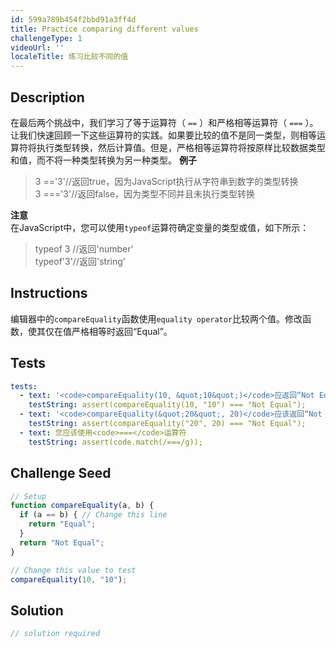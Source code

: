 ```yaml
---
id: 599a789b454f2bbd91a3ff4d
title: Practice comparing different values
challengeType: 1
videoUrl: ''
localeTitle: 练习比较不同的值
---
```


## Description
<section id="description">在最后两个挑战中，我们学习了等于运算符（ <code>==</code> ）和严格相等运算符（ <code>===</code> ）。让我们快速回顾一下这些运算符的实践。如果要比较的值不是同一类型，则相等运算符将执行类型转换，然后计算值。但是，严格相等运算符将按原样比较数据类型和值，而不将一种类型转换为另一种类型。 <strong>例子</strong> <blockquote> 3 ==&#39;3&#39;//返回true，因为JavaScript执行从字符串到数字的类型转换<br> 3 ===&#39;3&#39;//返回false，因为类型不同并且未执行类型转换</blockquote> <strong>注意</strong> <br>在JavaScript中，您可以使用<code>typeof</code>运算符确定变量的类型或值，如下所示： <blockquote> typeof 3 //返回&#39;number&#39; <br> typeof&#39;3&#39;//返回&#39;string&#39; </blockquote></section>

## Instructions
<section id="instructions">编辑器中的<code>compareEquality</code>函数使用<code>equality operator</code>比较两个值。修改函数，使其仅在值严格相等时返回“Equal”。 </section>

## Tests
<section id='tests'>

```yml
tests:
  - text: '<code>compareEquality(10, &quot;10&quot;)</code>应返回“Not Equal”'
    testString: assert(compareEquality(10, "10") === "Not Equal");
  - text: '<code>compareEquality(&quot;20&quot;, 20)</code>应该返回“Not Equal”'
    testString: assert(compareEquality("20", 20) === "Not Equal");
  - text: 您应该使用<code>===</code>运算符
    testString: assert(code.match(/===/g));

```

</section>

## Challenge Seed
<section id='challengeSeed'>

<div id='js-seed'>

```js
// Setup
function compareEquality(a, b) {
  if (a == b) { // Change this line
    return "Equal";
  }
  return "Not Equal";
}

// Change this value to test
compareEquality(10, "10");

```

</div>



</section>

## Solution
<section id='solution'>

```js
// solution required
```
</section>
